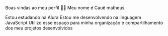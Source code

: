 Boas vindas ao meu perfil 💙💙
Meu nome é Cauẽ matheus

Estou estudando na Alura
Estou me desenvolvendo na linguagem JavaScript
Utilizo esse espaço para minha organização e compartilhamento dos meu projetos desenvolvidos
